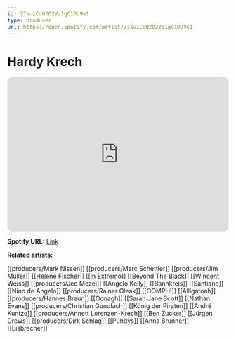 ```yaml
---
id: 77su1CoQ2O2Va1gC1DU9e1
type: producer
url: https://open.spotify.com/artist/77su1CoQ2O2Va1gC1DU9e1
---
```

# Hardy Krech

<iframe style="border-radius:12px" src="https://open.spotify.com/embed/artist/77su1CoQ2O2Va1gC1DU9e1" width="100%" height="352" frameBorder="0" allowfullscreen="" allow="autoplay; clipboard-write; encrypted-media; fullscreen; picture-in-picture" loading="lazy"></iframe>

**Spotify URL:** [Link](https://open.spotify.com/artist/77su1CoQ2O2Va1gC1DU9e1)

**Related artists:**

[[producers/Mark Nissen]]
[[producers/Marc Schettler]]
[[producers/Jim Muller]]
[[Helene Fischer]]
[[In Extremo]]
[[Beyond The Black]]
[[Wincent Weiss]]
[[producers/Jeo Mezei]]
[[Angelo Kelly]]
[[Bannkreis]]
[[Santiano]]
[[Nino de Angelo]]
[[producers/Rainer Oleak]]
[[OOMPH!]]
[[Alligatoah]]
[[producers/Hannes Braun]]
[[Oonagh]]
[[Sarah Jane Scott]]
[[Nathan Evans]]
[[producers/Christian Gundlach]]
[[König der Piraten]]
[[André Kuntze]]
[[producers/Annett Lorenzen-Krech]]
[[Ben Zucker]]
[[Jürgen Drews]]
[[producers/Dirk Schlag]]
[[Puhdys]]
[[Anna Brunner]]
[[Eisbrecher]]
